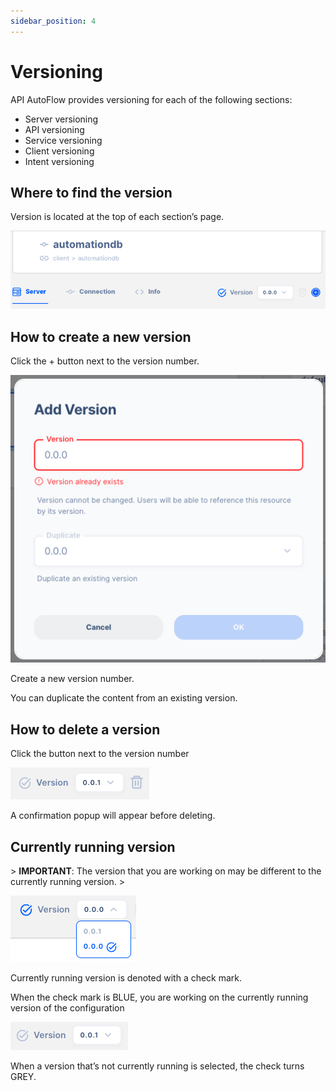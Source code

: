 ```yaml
---
sidebar_position: 4
---
```

# Versioning

API AutoFlow provides versioning for each of the following sections:

- Server versioning
- API versioning
- Service versioning
- Client versioning
- Intent versioning

## Where to find the version

Version is located at the top of each section’s page.

![Untitled](Untitled.png)

## How to create a new version

Click the + button next to the version number.

![Untitled](Untitled%201.png)

Create a new version number.

You can duplicate the content from an existing version.

## How to delete a version

Click the  button next to the version number

![Untitled](Untitled%202.png)

A confirmation popup will appear before deleting.

## Currently running version

&gt; **IMPORTANT**:  The version that you are working on may be different to the currently running version.
&gt; 

![Untitled](Untitled%203.png)

Currently running version is denoted with a check mark.

When the check mark is BLUE, you are working on the currently running version of the configuration

![Untitled](Untitled%204.png)

When a version that’s not currently running is selected, the check turns GREY.